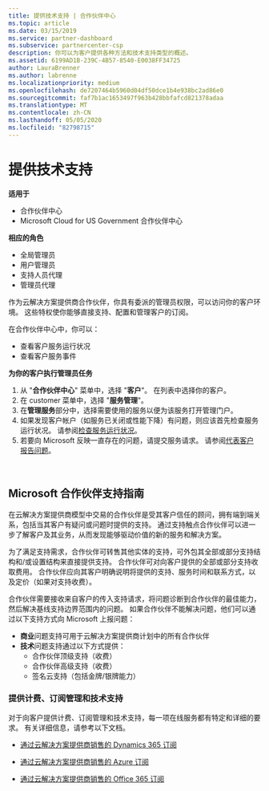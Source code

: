 ```yaml
---
title: 提供技术支持 | 合作伙伴中心
ms.topic: article
ms.date: 03/15/2019
ms.service: partner-dashboard
ms.subservice: partnercenter-csp
description: 你可以为客户提供各种方法和技术支持类型的概述。
ms.assetid: 6199AD1B-239C-4B57-8540-E0038FF34725
author: LauraBrenner
ms.author: labrenne
ms.localizationpriority: medium
ms.openlocfilehash: de7207464b5960d04df50dce1b4e938bc2ad86e0
ms.sourcegitcommit: faf7b1ac1653497f963b428bbfafcd821378adaa
ms.translationtype: MT
ms.contentlocale: zh-CN
ms.lasthandoff: 05/05/2020
ms.locfileid: "82798715"
---
```

# <a name="provide-technical-support"></a>提供技术支持

**适用于**

-  合作伙伴中心
-  Microsoft Cloud for US Government 合作伙伴中心

**相应的角色**
-   全局管理员
-   用户管理员
-   支持人员代理
-   管理员代理

作为云解决方案提供商合作伙伴，你具有委派的管理员权限，可以访问你的客户环境。 这些特权使你能够直接支持、配置和管理客户的订阅。

在合作伙伴中心中，你可以：

-   查看客户服务运行状况
-   查看客户服务事件

**为你的客户执行管理员任务**

1.  从 "**合作伙伴中心**" 菜单中，选择 "**客户**"。 在列表中选择你的客户。
2.  在 customer 菜单中，选择 "**服务管理**"。
3.  在**管理服务**部分中，选择需要使用的服务以便为该服务打开管理门户。
4.  如果发现客户帐户（如服务已关闭或性能下降）有问题，则应该首先检查服务运行状况。 请参阅[检查服务运行状况](check-service-health.md)。
5.  若要向 Microsoft 反映一直存在的问题，请提交服务请求。 请参阅[代表客户报告问题](report-problems-on-behalf-of-a-customer.md)。

 
## <a name="microsoft-partner-support-guidance"></a>Microsoft 合作伙伴支持指南

在云解决方案提供商模型中交易的合作伙伴是受其客户信任的顾问，拥有端到端关系，包括当其客户有疑问或问题时提供的支持。 通过支持触点合作伙伴可以进一步了解客户及其业务，从而发现能够驱动价值的新的服务和解决方案。

为了满足支持需求，合作伙伴可转售其他实体的支持，可外包其全部或部分支持结构和/或设置结构来直接提供支持。  合作伙伴可对向客户提供的全部或部分支持收取费用。 合作伙伴应向其客户明确说明将提供的支持、服务时间和联系方式，以及定价（如果对支持收费）。 

合作伙伴需要接收来自客户的传入支持请求，将问题诊断到合作伙伴的最佳能力，然后解决基线支持边界范围内的问题。 如果合作伙伴不能解决问题，他们可以通过以下支持方式向 Microsoft 上报问题：

- **商业**问题支持可用于云解决方案提供商计划中的所有合作伙伴
-   **技术**问题支持通过以下方式提供：
    -   合作伙伴顶级支持（收费）
    -   合作伙伴高级支持（收费）
    -   签名云支持（包括金牌/银牌能力）

### <a name="providing-billing-subscription-management-and-technical-support"></a>提供计费、订阅管理和技术支持 

对于向客户提供计费、订阅管理和技术支持，每一项在线服务都有特定和详细的要求。 有关详细信息，请参考以下文档。

-   [通过云解决方案提供商销售的 Dynamics 365 订阅](https://www.microsoftpartnercommunity.com/t5/CSP/Microsoft-Partner-Support-Guidance/m-p/5262#M30)

-   [通过云解决方案提供商销售的 Azure 订阅](https://www.microsoftpartnercommunity.com/t5/CSP/Microsoft-Partner-Support-Guidance/m-p/5263#M31)

-   [通过云解决方案提供商销售的 Office 365 订阅](https://www.microsoftpartnercommunity.com/t5/CSP/Microsoft-Partner-Support-Guidance/m-p/5264#M32)
 



